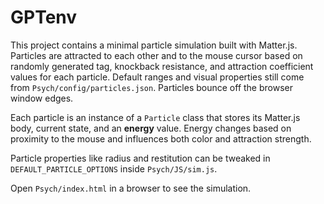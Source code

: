 # GPTenv

This project contains a minimal particle simulation built with Matter.js.
Particles are attracted to each other and to the mouse cursor based on
randomly generated tag, knockback resistance, and attraction coefficient
values for each particle. Default ranges and visual properties still come from
`Psych/config/particles.json`. Particles bounce off the browser window edges.

Each particle is an instance of a `Particle` class that stores its Matter.js
body, current state, and an **energy** value. Energy changes based on proximity
to the mouse and influences both color and attraction strength.

Particle properties like radius and restitution can be tweaked in
`DEFAULT_PARTICLE_OPTIONS` inside `Psych/JS/sim.js`.

Open `Psych/index.html` in a browser to see the simulation.
